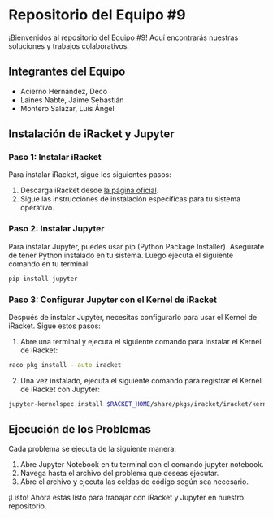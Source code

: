 # Repositorio del Equipo #9

¡Bienvenidos al repositorio del Equipo #9! Aquí encontrarás nuestras soluciones y trabajos colaborativos.

## Integrantes del Equipo
- Acierno Hernández, Deco
- Laines Nabte, Jaime Sebastián
- Montero Salazar, Luis Ángel

## Instalación de iRacket y Jupyter

### Paso 1: Instalar iRacket
Para instalar iRacket, sigue los siguientes pasos:

1. Descarga iRacket desde [la página oficial](https://racket-lang.org/download/).
2. Sigue las instrucciones de instalación específicas para tu sistema operativo.

### Paso 2: Instalar Jupyter
Para instalar Jupyter, puedes usar pip (Python Package Installer). Asegúrate de tener Python instalado en tu sistema. Luego ejecuta el siguiente comando en tu terminal:

```bash
pip install jupyter
```

### Paso 3: Configurar Jupyter con el Kernel de iRacket

Después de instalar Jupyter, necesitas configurarlo para usar el Kernel de iRacket. Sigue estos pasos:

1. Abre una terminal y ejecuta el siguiente comando para instalar el Kernel de iRacket:

```bash
raco pkg install --auto iracket
```

2. Una vez instalado, ejecuta el siguiente comando para registrar el Kernel de iRacket con Jupyter:

```bash
jupyter-kernelspec install $RACKET_HOME/share/pkgs/iracket/iracket/kernel
```

## Ejecución de los Problemas

Cada problema se ejecuta de la siguiente manera:

1. Abre Jupyter Notebook en tu terminal con el comando jupyter notebook.
2. Navega hasta el archivo del problema que deseas ejecutar.
3. Abre el archivo y ejecuta las celdas de código según sea necesario.

¡Listo! Ahora estás listo para trabajar con iRacket y Jupyter en nuestro repositorio. 
